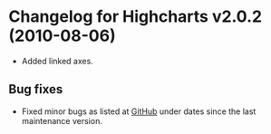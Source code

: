 # Changelog for Highcharts v2.0.2 (2010-08-06)

- Added linked axes.

## Bug fixes
- Fixed minor bugs as listed at [GitHub](https://github.com/highcharts/highcharts/commits/main) under dates since the last maintenance version.